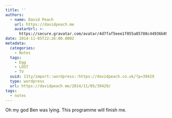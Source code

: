 ```yaml
---
title: ''
authors:
  - name: David Peach
    url: https://davidpeach.me
    avatarUrl: >-
      https://secure.gravatar.com/avatar/4d7faf5eee1f055a85788c44936b8995eaab6dfb004e7854ec747ccb272e91ee?s=96&d=mm&r=g
date: 2014-11-05T22:26:00.000Z
metadata:
  categories:
    - Notes
  tags:
    - Egg
    - LOST
    - TV
  uuid: 11ty/import::wordpress::https://davidpeach.co.uk/?p=39429
  type: wordpress
  url: https://davidpeach.me/2014/11/05/39429/
tags:
  - notes
---
```

Oh my god Ben was lying. This programme will finish me.